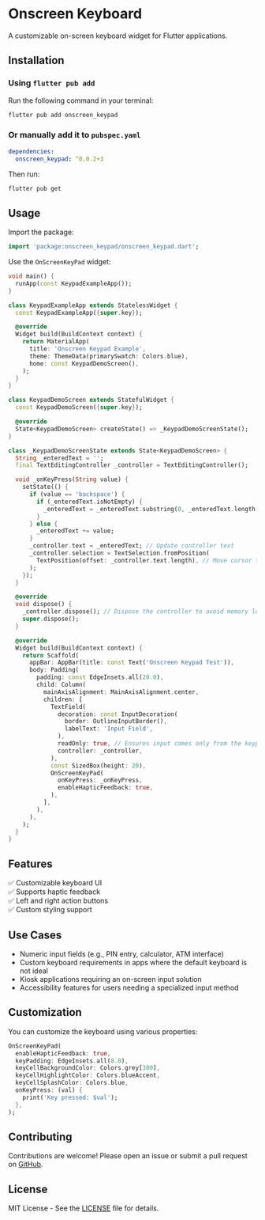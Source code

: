 # Onscreen Keyboard

A customizable on-screen keyboard widget for Flutter applications.

## Installation

### **Using `flutter pub add`**
Run the following command in your terminal:

```sh
flutter pub add onscreen_keypad
```

### **Or manually add it to `pubspec.yaml`**
```yaml
dependencies:
  onscreen_keypad: ^0.0.2+3
```

Then run:

```sh
flutter pub get
```

## Usage

Import the package:

```dart
import 'package:onscreen_keypad/onscreen_keypad.dart';
```

Use the `OnScreenKeyPad` widget:

```dart
void main() {
  runApp(const KeypadExampleApp());
}

class KeypadExampleApp extends StatelessWidget {
  const KeypadExampleApp({super.key});

  @override
  Widget build(BuildContext context) {
    return MaterialApp(
      title: 'Onscreen Keypad Example',
      theme: ThemeData(primarySwatch: Colors.blue),
      home: const KeypadDemoScreen(),
    );
  }
}

class KeypadDemoScreen extends StatefulWidget {
  const KeypadDemoScreen({super.key});

  @override
  State<KeypadDemoScreen> createState() => _KeypadDemoScreenState();
}

class _KeypadDemoScreenState extends State<KeypadDemoScreen> {
  String _enteredText = '';
  final TextEditingController _controller = TextEditingController();

  void _onKeyPress(String value) {
    setState(() {
      if (value == 'backspace') {
        if (_enteredText.isNotEmpty) {
          _enteredText = _enteredText.substring(0, _enteredText.length - 1);
        }
      } else {
        _enteredText += value;
      }
      _controller.text = _enteredText; // Update controller text
      _controller.selection = TextSelection.fromPosition(
        TextPosition(offset: _controller.text.length), // Move cursor to end
      );
    });
  }

  @override
  void dispose() {
    _controller.dispose(); // Dispose the controller to avoid memory leaks
    super.dispose();
  }

  @override
  Widget build(BuildContext context) {
    return Scaffold(
      appBar: AppBar(title: const Text('Onscreen Keypad Test')),
      body: Padding(
        padding: const EdgeInsets.all(20.0),
        child: Column(
          mainAxisAlignment: MainAxisAlignment.center,
          children: [
            TextField(
              decoration: const InputDecoration(
                border: OutlineInputBorder(),
                labelText: 'Input Field',
              ),
              readOnly: true, // Ensures input comes only from the keypad
              controller: _controller,
            ),
            const SizedBox(height: 20),
            OnScreenKeyPad(
              onKeyPress: _onKeyPress,
              enableHapticFeedback: true,
            ),
          ],
        ),
      ),
    );
  }
}
```

## Features

✅ Customizable keyboard UI  
✅ Supports haptic feedback  
✅ Left and right action buttons  
✅ Custom styling support  

## Use Cases

- Numeric input fields (e.g., PIN entry, calculator, ATM interface)
- Custom keyboard requirements in apps where the default keyboard is not ideal
- Kiosk applications requiring an on-screen input solution
- Accessibility features for users needing a specialized input method

## Customization

You can customize the keyboard using various properties:

```dart
OnScreenKeyPad(
  enableHapticFeedback: true,
  keyPadding: EdgeInsets.all(8.0),
  keyCellBackgroundColor: Colors.grey[300],
  keyCellHighlightColor: Colors.blueAccent,
  keyCellSplashColor: Colors.blue,
  onKeyPress: (val) {
    print('Key pressed: $val');
  },
);
```

## Contributing

Contributions are welcome! Please open an issue or submit a pull request on [GitHub](https://github.com/yourusername/flutter_keypad_package).

## License

MIT License - See the [LICENSE](LICENSE) file for details.

